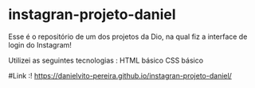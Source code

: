 # instagran-projeto-daniel
Esse é o repositório de um dos projetos da Dio, na qual fiz a interface de login do Instagram!

Utilizei as seguintes tecnologias :
HTML básico
CSS básico

#Link :!
https://danielvito-pereira.github.io/instagran-projeto-daniel/
